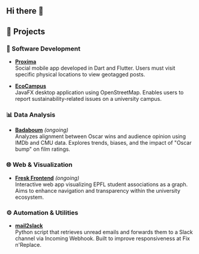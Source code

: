 ## Hi there 👋

<!--
**camillelnne/camillelnne** is a ✨ _special_ ✨ repository because its `README.md` (this file) appears on your GitHub profile.

Here are some ideas to get you started:

- 🔭 I’m currently working on ...
- 🌱 I’m currently learning ...
- 👯 I’m looking to collaborate on ...
- 🤔 I’m looking for help with ...
- 💬 Ask me about ...
- 📫 How to reach me: ...
- 😄 Pronouns: ...
- ⚡ Fun fact: ...
-->

## 🚀 Projects

### 🧰 Software Development
- **[Proxima](https://github.com/ProximaEPFL/proxima)**  
  Social mobile app developed in Dart and Flutter. Users must visit specific physical locations to view geotagged posts.

- **[EcoCampus](https://github.com/camillelnne/EcoCampus)**  
  JavaFX desktop application using OpenStreetMap. Enables users to report sustainability-related issues on a university campus.
  
### 📊 Data Analysis
- **[Badaboum](https://github.com/epfl-ada/ada-2024-project-badaboum)** *(ongoing)*  
  Analyzes alignment between Oscar wins and audience opinion using IMDb and CMU data. Explores trends, biases, and the impact of "Oscar bump" on film ratings.

### 🌐 Web & Visualization
- **[Fresk Frontend](https://github.com/EPFL-Fresk/fresk-frontend)** *(ongoing)*  
  Interactive web app visualizing EPFL student associations as a graph. Aims to enhance navigation and transparency within the university ecosystem.


### ⚙️ Automation & Utilities
- **[mail2slack](https://github.com/camillelnne/mail2slack)**  
  Python script that retrieves unread emails and forwards them to a Slack channel via Incoming Webhook. Built to improve responsiveness at Fix n'Replace.

